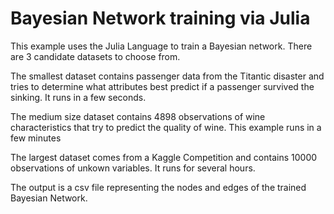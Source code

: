 # Bayesian Network training via Julia 
This example uses the Julia Language to train a Bayesian network.
There are 3 candidate datasets to choose from.

The smallest dataset contains passenger data from the Titantic 
disaster and tries to determine what attributes best predict if 
a passenger survived the sinking. It runs in a few seconds. 

The medium size dataset contains 4898 observations of wine 
characteristics that try to predict the quality of wine. This 
example runs in a few minutes

The largest dataset comes from a Kaggle Competition and contains
10000 observations of unkown variables. It runs for several
hours. 

The output is a csv file representing the nodes and edges of the 
trained Bayesian Network. 
